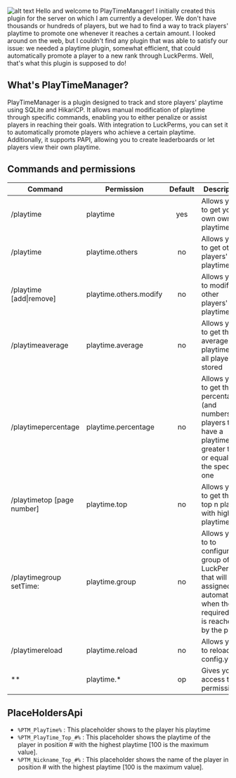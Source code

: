 ![alt text](https://i.imgur.com/cMGDraE.png "PlayTime Logo")
Hello and welcome to PlayTimeManager! I initially created this plugin for the server on which I am currently a developer. We don't have thousands or hundreds of players, but we had to find a way to track players' playtime to promote one whenever it reaches a certain amount. I looked around on the web, but I couldn't find any plugin that was able to satisfy our issue: we needed a playtime plugin, somewhat efficient, that could automatically promote a player to a new rank through LuckPerms. Well, that's what this plugin is supposed to do!
## What's PlayTimeManager?
PlayTimeManager is a plugin designed to track and store players' playtime using SQLite and HikariCP. It allows manual modification of playtime through specific commands, enabling you to either penalize or assist players in reaching their goals. With integration to LuckPerms, you can set it to automatically promote players who achieve a certain playtime. Additionally, it supports PAPI, allowing you to create leaderboards or let players view their own playtime.
## Commands and permissions
| Command                                           | Permission              | Default | Description                                                                                                                            |
| --------------------------------------------------|-------------------------|:-------:|----------------------------------------------------------------------------------------------------------------------------------------|
| /playtime                                         | playtime                | yes     | Allows you to get your own own playtime                                                                                                |
| /playtime <playername>                            | playtime.others         | no      | Allows you to get other players' playtime                                                                                              |
| /playtime <playername> [add\|remove] <time>        | playtime.others.modify | no      | Allows you to modify other players' playtime                                                                                           |
| /playtimeaverage                                  | playtime.average        | no      | Allows you to get the average playtime of all players stored                                                                           |
| /playtimepercentage <time>                        | playtime.percentage     | no      | Allows you to get the percentage (and numbers) of players that<br>have a playtime greater than or equal to the specified one           |
| /playtimetop <amount of players> [page number]    | playtime.top            | no      | Allows you to get the top n players with highest playtime                                                                              |
| /playtimegroup <groupname> setTime:<timerequired> | playtime.group          | no      | Allows you to to configure a group of LuckPerms that will be<br>assigned automatically when the required time is reached by the player |
| /playtimereload                                   | playtime.reload         | no      | Allows you to reload the config.yml                                                                                                    |
| **                                                | playtime.*              | op      | Gives you access to all permissions                                                                                                    |
## PlaceHoldersApi
* `%PTM_PlayTime%` : This placeholder shows to the player his playtime
* `%PTM_PlayTime_Top_#%` : This placeholder shows the playtime of the player in position # with the highest playtime [100 is the maximum value].
* `%PTM_Nickname_Top_#%` : This placeholder shows the name of the player in position # with the highest playtime [100 is the maximum value].
